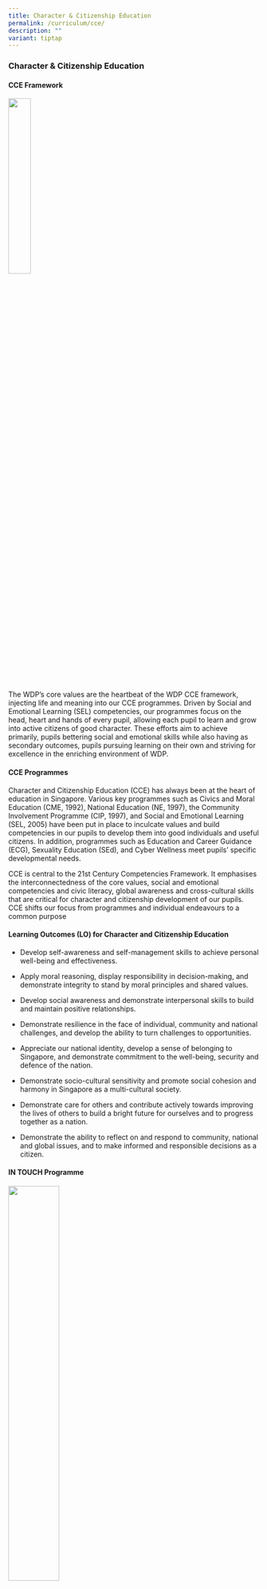 ```yaml
---
title: Character & Citizenship Education
permalink: /curriculum/cce/
description: ""
variant: tiptap
---
```

<h3><strong>Character &amp; Citizenship Education</strong></h3>
<h4><strong>CCE Framework</strong></h4>
<div class="isomer-image-wrapper">
<img style="width:30%" height="auto" width="100%" src="/images/cce1.jpg">
</div>
<p>The WDP’s core values are the heartbeat of the WDP CCE framework, injecting
life and meaning into our CCE programmes. Driven by Social and Emotional
Learning (SEL) competencies, our programmes focus on the head, heart and
hands of every pupil, allowing each pupil to learn and grow into active
citizens of good character. These efforts aim to achieve primarily, pupils
bettering social and emotional skills while also having as secondary outcomes,
pupils pursuing learning on their own and striving for excellence in the
enriching environment of WDP.</p>
<h4><strong>CCE Programmes</strong></h4>
<p>Character and Citizenship Education (CCE) has always been at the heart
of education in Singapore. Various key programmes such as Civics and Moral
Education (CME, 1992), National Education (NE, 1997), the Community Involvement
Programme (CIP, 1997), and Social and Emotional Learning (SEL, 2005) have
been put in place to inculcate values and build competencies in our pupils
to develop them into good individuals and useful citizens. In addition,
programmes such as Education and Career Guidance (ECG), Sexuality Education
(SEd), and Cyber Wellness meet pupils’ specific developmental needs.</p>
<p>CCE is central to the 21st Century Competencies Framework. It emphasises
the interconnectedness of the core values, social and emotional competencies
and civic literacy, global awareness and cross-cultural skills that are
critical for character and citizenship development of our pupils. CCE shifts
our focus from programmes and individual endeavours to a common purpose</p>
<h4><strong>Learning Outcomes (LO) for Character and Citizenship Education</strong></h4>
<ul data-tight="true" class="tight">
<li>
<p>Develop self-awareness and self-management skills to achieve personal
well-being and effectiveness.</p>
</li>
<li>
<p>Apply moral reasoning, display responsibility in decision-making, and
demonstrate integrity to stand by moral principles and shared values.</p>
</li>
<li>
<p>Develop social awareness and demonstrate interpersonal skills to build
and maintain positive relationships.</p>
</li>
<li>
<p>Demonstrate resilience in the face of individual, community and national
challenges, and develop the ability to turn challenges to opportunities.</p>
</li>
<li>
<p>Appreciate our national identity, develop a sense of belonging to Singapore,
and demonstrate commitment to the well-being, security and defence of the
nation.</p>
</li>
<li>
<p>Demonstrate socio-cultural sensitivity and promote social cohesion and
harmony in Singapore as a multi-cultural society.</p>
</li>
<li>
<p>Demonstrate care for others and contribute actively towards improving
the lives of others to build a bright future for ourselves and to progress
together as a nation.</p>
</li>
<li>
<p>Demonstrate the ability to reflect on and respond to community, national
and global issues, and to make informed and responsible decisions as a
citizen.</p>
</li>
</ul>
<h4><strong>IN TOUCH Programme</strong></h4>
<div class="isomer-image-wrapper">
<img style="width:45%" height="auto" width="100%" src="/images/cce2.jpg">
</div>
<p>&nbsp;</p>
<h3><strong>Sexuality Education 2024</strong></h3>
<h4><strong>MOE Sexuality Education in Schools</strong></h4>
<p>1. Sexuality Education (SEd) in schools is about enabling students to
understand the physiological, social and emotional changes they experience
as they mature, develop healthy and rewarding relationships including those
with members of the opposite sex, and make wise, informed and responsible
decisions on sexuality matters. SEd is premised on the importance of the
family as the basic unit of society. This means encouraging healthy, heterosexual
marriages and stable nuclear family units with extended family support.
The teaching and learning of SEd is based on respect for the values and
beliefs of the different ethnic and religious communities in Singapore
on sexuality issues.</p>
<p>2. The <strong>Goals</strong> of Sexuality Education are:</p>
<ul data-tight="true" class="tight">
<li>
<p>To help students make wise, responsible and informed decisions through
the provision of accurate, current and age-appropriate <em>knowledge</em> on
human sexuality and the consequences of sexual activity;</p>
</li>
<li>
<p>To help students know themselves and build healthy and rewarding relationships
through the acquisition of <em>social and emotional skills</em> of self-awareness,
management of their thoughts, feelings and behaviours, development of empathy
for others, possession of effective communication, problem-solving and
decision-making skills; and</p>
</li>
<li>
<p>To help students develop a moral compass, respect for themselves and for
others as sexual beings, premised on the family as the basic unit of society,
through the inculcation of&nbsp;positive mainstream values and attitudes&nbsp;about
sexuality.</p>
</li>
</ul>
<p>3. The <strong>Key Messages</strong> of Sexuality Education are:</p>
<ul data-tight="true" class="tight">
<li>
<p>Love and respect yourself as you love and respect others;</p>
</li>
<li>
<p>Build positive relationships based on love and respect (which are the
foundation for strong families);</p>
</li>
<li>
<p>Make responsible decisions for yourself, your family and society; and</p>
</li>
<li>
<p>Abstinence before marriage is the best protection against STIs/HIV and
unintended pregnancies. Casual sex can harm and hurt you and your loved
ones.</p>
</li>
</ul>
<p>You may click&nbsp;<strong><a href="https://go.gov.sg/moe-sexuality-education" rel="noopener noreferrer nofollow" target="_blank">here</a></strong>&nbsp;for
more information on MOE Sexuality Education.</p>
<p><strong>Overview of Woodlands Primary School’s Sexuality Education Programme for 2024</strong>
</p>
<p>4. Sexuality Education is delivered in a holistic manner through the school
curriculum.&nbsp;The content for Sexuality Education is grouped into five
main themes: Human Development, Interpersonal Relationships, Sexual Health,
Sexual Behaviour, and, Culture, Society and Law. You may click&nbsp;<strong><a href="https://go.gov.sg/moe-sexuality-education-scope" rel="noopener noreferrer nofollow" target="_blank">here</a></strong>&nbsp;for
more information on the scope of Sexuality Education in the school curriculum.</p>
<p>5. The subjects that incorporate topics on sexuality include:
<br>(a) Science
<br>(b) Character and Citizenship Education (CCE)
<br>
</p>
<p><strong>Sexuality Education Lessons</strong>
</p>
<p>6. The upper primary years mark the onset of puberty. With better nutrition
and improved health care, children are reaching puberty at a younger age
and have to grapple with physical, emotional and psychological changes
in themselves. The implication is that our children are becoming biologically
ready for sexual activity sooner without necessarily having the corresponding
cognitive or emotional maturity to modulate their behaviours. Furthermore,
our young are also exposed to a wide range of influences that could endanger
health and undermine the integrity of the family. Our students require
guidance so that they can respond with discernment to the sexual messages
in the media and other sources.</p>
<p>7. Sexuality Education (SEd) lessons are taught as part of CCE (FTGP)
at Primary 5 and 6. In SEd, students learn to understand the physiological,
social and emotional changes they experience as they mature, develop healthy
and rewarding relationships including those with members of the opposite
sex, and make wise, informed and responsible decisions on sexuality matters.</p>
<h5><strong>At Woodlands Primary School, the following lessons from the Growing Years Programme will be taught in 2024:</strong></h5>
<p><strong>Primary 5</strong>
</p>
<table style="minWidth: 100px">
<colgroup>
<col>
<col>
<col>
<col>
</colgroup>
<tbody>
<tr>
<th rowspan="1" colspan="1">
<p>CCE (FTGP) THEME</p>
</th>
<th rowspan="1" colspan="1">
<p>LESSON TITLE / DURATION</p>
</th>
<th rowspan="1" colspan="1">
<p>LESSON OVERVIEW</p>
</th>
<th rowspan="1" colspan="1">
<p>TIME PERIOD (e.g. Term 1 Week 2)</p>
</th>
</tr>
<tr>
<td rowspan="1" colspan="1">
<p>Growing Years</p>
</td>
<td rowspan="1" colspan="1">
<p>The Changes in Me
<br>(60 min)</p>
</td>
<td rowspan="1" colspan="1">
<p>This lesson focuses on helping students identify the emotions and stress
caused by physical changes during puberty. Students will learn to describe
the healthy ways to manage their negative feelings during this time. They
will also learn to recognise that one’s identity need not be negatively
affected, even when one’s body is experiencing changes due to puberty.</p>
<p>This lesson is conducted separately for boys and girls in different classrooms,
so that the students will feel more comfortable during the discussions.</p>
</td>
<td rowspan="1" colspan="1">
<p>Term 2 Week 8</p>
</td>
</tr>
<tr>
<td rowspan="1" colspan="1">
<p></p>
</td>
<td rowspan="1" colspan="1">
<p>Did You Know?
<br>(60 min)</p>
</td>
<td rowspan="1" colspan="1">
<p>This lesson focuses on helping students know what pornography is and how
it can affect themselves and others. Students will learn about the dangers
of being exposed to sexually explicit materials and reject the viewing
and/or reading of pornographic materials. They will learn to evaluate their
own responses when they encounter pornography by applying the strategy
‘<strong>Stop-Think-Do’.</strong>
</p>
<p>This lesson is conducted separately for boys and girls in different classrooms,
so that the students will feel more comfortable during the discussions.</p>
</td>
<td rowspan="1" colspan="1">
<p>Term 4 Week 2</p>
</td>
</tr>
<tr>
<td rowspan="1" colspan="1">
<p></p>
</td>
<td rowspan="1" colspan="1">
<p>Keeping Myself Safe
<br>(60 min)</p>
</td>
<td rowspan="1" colspan="1">
<p>In this lesson, students will learn about sexual abuse, how it can happen
during online and offline interactions and the impact of such abuse on
victims. They also learn how to take precautionary measures to be safe
and how to seek help for themselves and their friends.</p>
<p>This lesson is conducted separately for boys and girls in different classrooms,
so that the students will feel more comfortable during the discussions.</p>
</td>
<td rowspan="1" colspan="1">
<p>Term 4 Week 3</p>
</td>
</tr>
</tbody>
</table>
<p></p>
<p><strong>Primary 6</strong>
</p>
<table style="minWidth: 100px">
<colgroup>
<col>
<col>
<col>
<col>
</colgroup>
<tbody>
<tr>
<th rowspan="1" colspan="1">
<p>CCE (FTGP) THEME</p>
</th>
<th rowspan="1" colspan="1">
<p>LESSONS TITLE/ DURATION</p>
</th>
<th rowspan="1" colspan="1">
<p>Lesson OVERVIEW</p>
</th>
<th rowspan="1" colspan="1">
<p>TIME PERIOD (e.g. Term 1 Week 2)</p>
</th>
</tr>
<tr>
<td rowspan="1" colspan="1">
<p>Growing Years</p>
</td>
<td rowspan="1" colspan="1">
<p>Are We More than Friends?
<br>Lesson 1
<br>(60 min)</p>
</td>
<td rowspan="1" colspan="1">
<p>In this lesson, students will learn to distinguish between the characteristics
of love and infatuation, and identify the strong emotions that may arise
from experiencing the feelings of infatuation. They will recognise that
experiencing feelings of infatuation is part of growing up and becoming
infatuated with someone does not mean that they should be involved in a
romantic relationship. Instead, they should focus on building strong and
healthy friendships with their circles of friends.</p>
</td>
<td rowspan="1" colspan="1">
<p>Term 2 Week 3</p>
</td>
</tr>
<tr>
<td rowspan="1" colspan="1">
<p></p>
</td>
<td rowspan="1" colspan="1">
<p>Are We More than Friends?
<br>Lesson 2
<br>(60 min)</p>
</td>
<td rowspan="1" colspan="1">
<p>In this lesson, students will learn healthy ways to manage the emotions
arising from infatuation and recognise the importance of respecting the
boundaries of any relationship. They will also recognise the negative impact
of teasing their peers who may be experiencing the feelings of infatuation
and learn to behave maturely towards each other.</p>
</td>
<td rowspan="1" colspan="1">
<p>Term 3 Week 1</p>
</td>
</tr>
</tbody>
</table>
<h4><strong>Information for Parents</strong></h4>
<p>8. Parents may opt their children out of the Growing Years programme,
and/or supplementary sexuality education programmes by MOE-approved external
providers.</p>
<p>9. Parents who wish to opt their children out of the&nbsp;<strong>Growing Years (GY) programme</strong>&nbsp;need
to complete an opt-out form.&nbsp;This form will be distributed to parents
at the start of the year and is also downloadable&nbsp;<a href="/files/optoutform2024.pdf" rel="noopener noreferrer nofollow" target="_blank">here</a>. <strong>The completed opt-out form is to be submitted by&nbsp;10 February 2024</strong>.</p>
<p>10. Parents can contact the school at&nbsp;<strong>6269 7410</strong>&nbsp;for
discussion or to seek clarification about the school’s sexuality education
programme.</p>